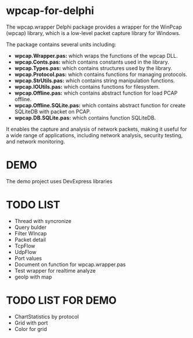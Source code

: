 # wpcap-for-delphi
The wpcap.wrapper Delphi package provides a wrapper for the WinPcap (wpcap) library, which is a low-level packet capture library for Windows.

The package contains several units including: 

+ **wpcap.Wrapper.pas:**  which wraps the functions of the wpcap DLL.
+ **wpcap.Conts.pas:**   which contains constants used in the library. 
+ **wpcap.Types.pas:**    which contains structures used by the library. 
+ **wpcap.Protocol.pas:** which contains functions for managing protocols.
+ **wpcap.StrUtils.pas:** which contains string manipulation functions.
+ **wpcap.IOUtils.pas:**  which contains functions for filesystem.
+ **wpcap.Offline.pas:**  which contains abstract function for load PCAP offline.
+ **wpcap.Offline.SQLite.pas:**  which contains abstract function for create SQLiteDB with packet on PCAP.
+ **wpcap.DB.SQLite.pas:**  which contains function SQLiteDB.



It enables the capture and analysis of network packets, making it useful for a wide range of applications, including network analysis, security testing, and network monitoring.

# DEMO

The demo project uses DevExpress libraries


# TODO LIST

+ Thread with syncronize
+ Query bulder 
+ Filter WIncap
+ Packet detail
+ TcpFlow 
+ UdpFlow
+ Port values
+ Document on function for wpcap.wrapper.pas
+ Test wrapper for realtime analyze 
+ geoIp with map

# TODO LIST FOR DEMO
+ ChartStatistics by protocol
+ Grid with port
+ Color for grid



